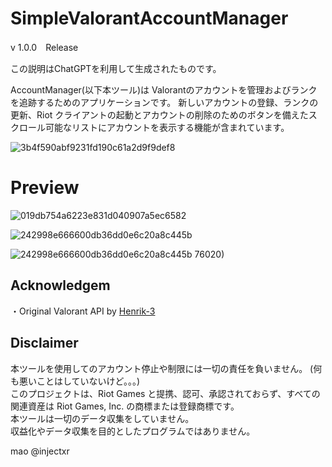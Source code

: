 # SimpleValorantAccountManager

v 1.0.0　Release

この説明はChatGPTを利用して生成されたものです。

AccountManager(以下本ツール)は Valorantのアカウントを管理およびランクを追跡するためのアプリケーションです。 
新しいアカウントの登録、ランクの更新、Riot クライアントの起動とアカウントの削除のためのボタンを備えたスクロール可能なリストにアカウントを表示する機能が含まれています。

![3b4f590abf9231fd190c61a2d9f9def8](https://github.com/injectxr/ValorantAccountManager/assets/90289410/bc14f787-6f6c-4222-a805-b29290393baa)



 
 
# **Preview**
![019db754a6223e831d040907a5ec6582](https://github.com/injectxr/SimpleValorantAccountManager/assets/90289410/20505c68-9822-4df6-bc73-da50d2babd32)

![242998e666600db36dd0e6c20a8c445b](https://github.com/injectxr/SimpleValorantAccountManager/assets/90289410/90707b23-6cab-401b-a3d2-da5e3b53f077)

![242998e666600db36dd0e6c20a8c445b](https://github.com/injectxr/SimpleValorantAccountManager/assets/90289410/2cd877b0-e544-4487-8804-0d95f4ed54a2)
76020)


## **Acknowledgem**
・Original Valorant API by [Henrik-3](https://github.com/Henrik-3)
## **Disclaimer**

本ツールを使用してのアカウント停止や制限には一切の責任を負いません。	(何も悪いことはしていないけど。。。)</br>
このプロジェクトは、Riot Games と提携、認可、承認されておらず、すべての関連資産は Riot Games, Inc. の商標または登録商標です。</br>
本ツールは一切のデータ収集をしていません。</br>
収益化やデータ収集を目的としたプログラムではありません。</br>


mao 
@injectxr
